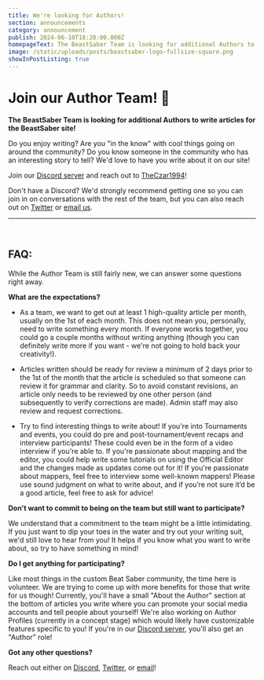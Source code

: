 ```yaml
---
title: We're looking for Authors!
section: announcements
category: announcement
publish: 2024-06-10T18:20:00.000Z
homepageText: The BeastSaber Team is looking for additional Authors to write articles for the BeastSaber site! Recruitment is on-going!
image: /static/uploads/posts/beastsaber-logo-fullsize-square.png
showInPostListing: true
---
```


# Join our Author Team! 📝

**The BeastSaber Team is looking for additional Authors to write articles for the BeastSaber site!**

Do you enjoy writing? Are you "in the know" with cool things going on around the community? Do you know someone in the community who has an interesting story to tell? We'd love to have you write about it on our site!

Join our [Discord server](https://discord.gg/VJZHUbt) and reach out to [TheCzar1994](https://discord.com/users/794381249271300136)!

Don't have a Discord? We'd strongly recommend getting one so you can join in on conversations with the rest of the team, but you can also reach out on [Twitter](https://twitter.com/BeastSaberNews) or [email us](mailto:beastsaber10@gmail.com).

<hr>
<br />

## FAQ:

While the Author Team is still fairly new, we can answer some questions right away.

**What are the expectations?**

- As a team, we want to get out at least 1 high-quality article per month, usually on the 1st of each month. This does not mean you, personally, need to write something every month. If everyone works together, you could go a couple months without writing anything (though you can definitely write more if you want - we're not going to hold back your creativity!).

- Articles written should be ready for review a minimum of 2 days prior to the 1st of the month that the article is scheduled so that someone can review it for grammar and clarity. So to avoid constant revisions, an article only needs to be reviewed by one other person (and subsequently to verify corrections are made). Admin staff may also review and request corrections.

- Try to find interesting things to write about! If you're into Tournaments and events, you could do pre and post-tournament/event recaps and interview participants! These could even be in the form of a video interview if you're able to. If you're passionate about mapping and the editor, you could help write some tutorials on using the Official Editor and the changes made as updates come out for it! If you're passionate about mappers, feel free to interview some well-known mappers! Please use sound judgment on what to write about, and if you’re not sure it’d be a good article, feel free to ask for advice!

**Don't want to commit to being on the team but still want to participate?**

We understand that a commitment to the team might be a little intimidating. If you just want to dip your toes in the water and try out your writing suit, we'd still love to hear from you! It helps if you know what you want to write about, so try to have something in mind!

**Do I get anything for participating?**

Like most things in the custom Beat Saber community, the time here is volunteer. We are trying to come up with more benefits for those that write for us though! Currently, you'll have a small "About the Author" section at the bottom of articles you write where you can promote your social media accounts and tell people about yourself! We're also working on Author Profiles (currently in a concept stage) which would likely have customizable features specific to you! If you're in our [Discord server](https://discord.gg/VJZHUbt), you'll also get an "Author" role!

**Got any other questions?**

Reach out either on [Discord](https://discord.gg/VJZHUbt), [Twitter](https://twitter.com/BeastSaberNews), or [email](mailto:beastsaber10@gmail.com)!
